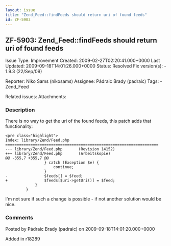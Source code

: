 ```yaml
---
layout: issue
title: "Zend_Feed::findFeeds should return uri of found feeds"
id: ZF-5903
---
```


ZF-5903: Zend\_Feed::findFeeds should return uri of found feeds
---------------------------------------------------------------

 Issue Type: Improvement Created: 2009-02-27T02:20:41.000+0000 Last Updated: 2009-09-18T14:01:26.000+0000 Status: Resolved Fix version(s): - 1.9.3 (22/Sep/09)
 
 Reporter:  Niko Sams (nikosams)  Assignee:  Pádraic Brady (padraic)  Tags: - Zend\_Feed
 
 Related issues: 
 Attachments: 
### Description

There is no way to get the uri of the found feeds, this patch adds that functionality:

 
    <pre class="highlight">
    Index: library/Zend/Feed.php
    ===================================================================
    --- library/Zend/Feed.php       (Revision 14152)
    +++ library/Zend/Feed.php       (Arbeitskopie)
    @@ -355,7 +355,7 @@
                     } catch (Exception $e) {
                         continue;
                     }
    -                $feeds[] = $feed;
    +                $feeds[$uri->getUri()] = $feed;
                 }
             }


I'm not sure if such a change is possible - if not another solution would be nice.

 

 

### Comments

Posted by Pádraic Brady (padraic) on 2009-09-18T14:01:20.000+0000

Added in r18289

 

 